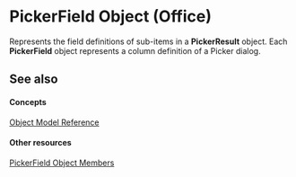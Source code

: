 
# PickerField Object (Office)

Represents the field definitions of sub-items in a  **PickerResult** object. Each **PickerField** object represents a column definition of a Picker dialog.


## See also


#### Concepts


[Object Model Reference](499c789a-aba2-0fad-649a-0ea964cd3b5e.md)
#### Other resources


[PickerField Object Members](8d64bb41-6d02-056a-2a76-f86d6713e584.md)
